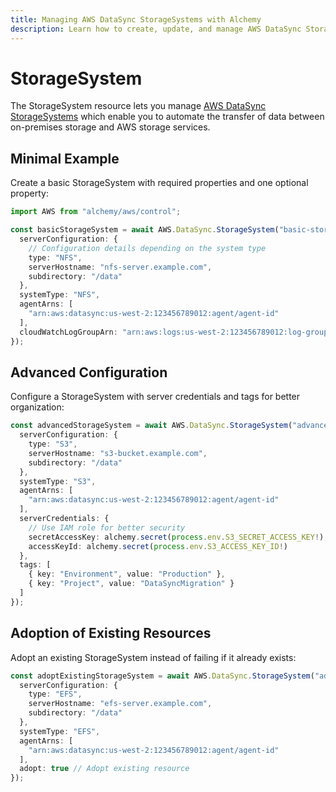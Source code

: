 ```yaml
---
title: Managing AWS DataSync StorageSystems with Alchemy
description: Learn how to create, update, and manage AWS DataSync StorageSystems using Alchemy Cloud Control.
---
```


# StorageSystem

The StorageSystem resource lets you manage [AWS DataSync StorageSystems](https://docs.aws.amazon.com/datasync/latest/userguide/) which enable you to automate the transfer of data between on-premises storage and AWS storage services.

## Minimal Example

Create a basic StorageSystem with required properties and one optional property:

```ts
import AWS from "alchemy/aws/control";

const basicStorageSystem = await AWS.DataSync.StorageSystem("basic-storage-system", {
  serverConfiguration: {
    // Configuration details depending on the system type
    type: "NFS",
    serverHostname: "nfs-server.example.com",
    subdirectory: "/data"
  },
  systemType: "NFS",
  agentArns: [
    "arn:aws:datasync:us-west-2:123456789012:agent/agent-id"
  ],
  cloudWatchLogGroupArn: "arn:aws:logs:us-west-2:123456789012:log-group:my-log-group"
});
```

## Advanced Configuration

Configure a StorageSystem with server credentials and tags for better organization:

```ts
const advancedStorageSystem = await AWS.DataSync.StorageSystem("advanced-storage-system", {
  serverConfiguration: {
    type: "S3",
    serverHostname: "s3-bucket.example.com",
    subdirectory: "/data"
  },
  systemType: "S3",
  agentArns: [
    "arn:aws:datasync:us-west-2:123456789012:agent/agent-id"
  ],
  serverCredentials: {
    // Use IAM role for better security
    secretAccessKey: alchemy.secret(process.env.S3_SECRET_ACCESS_KEY!),
    accessKeyId: alchemy.secret(process.env.S3_ACCESS_KEY_ID!)
  },
  tags: [
    { key: "Environment", value: "Production" },
    { key: "Project", value: "DataSyncMigration" }
  ]
});
```

## Adoption of Existing Resources

Adopt an existing StorageSystem instead of failing if it already exists:

```ts
const adoptExistingStorageSystem = await AWS.DataSync.StorageSystem("adopt-storage-system", {
  serverConfiguration: {
    type: "EFS",
    serverHostname: "efs-server.example.com",
    subdirectory: "/data"
  },
  systemType: "EFS",
  agentArns: [
    "arn:aws:datasync:us-west-2:123456789012:agent/agent-id"
  ],
  adopt: true // Adopt existing resource
});
```